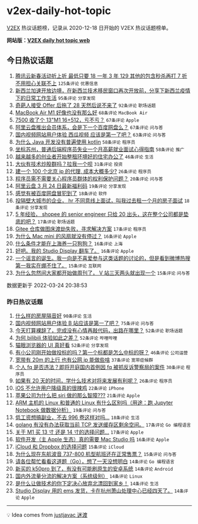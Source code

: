 # v2ex-daily-hot-topic

[V2EX](https://www.v2ex.com/) 热议话题榜，记录从 2020-12-18 日开始的 V2EX 热议话题榜单。

**网站版：[V2EX daily hot topic web](https://boojack.github.io/v2ex-daily-hot-topic-web/)**

## 今日热议话题

<!-- TODAY BEGIN -->

1. [腾讯云新春活动折上折 最低只要 18 一年 3 年 129 其他的包含秒杀再打 7 折 不用担心关联不上](https://www.v2ex.com/t/842601) `125条评论` `优惠信息`
1. [新西兰加速开放边境，在新西兰技术移民窗口再次开放前，分享下新西兰疫情下的日常工作生活](https://www.v2ex.com/t/842543) `95条评论` `分享发现`
1. [奇葩人接受 Offer 后拖了 28 天然后说不来了](https://www.v2ex.com/t/842711) `92条评论` `职场话题`
1. [MacBook Air M1 好像也没有那么好](https://www.v2ex.com/t/842614) `68条评论` `MacBook Air`
1. [7500 收了个 13"M1 16+512，亏不亏？](https://www.v2ex.com/t/842509) `67条评论` `Apple`
1. [阿里云盘推出会员体系，会是下一个百度网盘么？](https://www.v2ex.com/t/842520) `67条评论` `问与答`
1. [国内视频网站用户体验 西瓜视频 应该是第一了吧？](https://www.v2ex.com/t/842528) `63条评论` `问与答`
1. [为什么 Java 开发没有普遍使用 kotlin](https://www.v2ex.com/t/842611) `58条评论` `程序员`
1. [坐标苏州，普通后端程序员失业一个月高薪就业面试心得指南](https://www.v2ex.com/t/842652) `58条评论` `推广`
1. [越来越多的创业者开始整租环境好的住宅办公了](https://www.v2ex.com/t/842596) `46条评论` `生活`
1. [大伙有技术炒股群吗？拉我一个呗](https://www.v2ex.com/t/842519) `31条评论` `投资`
1. [建一个 100 个北京 ip 的代理, 成本大概多少?](https://www.v2ex.com/t/842709) `26条评论` `程序员`
1. [程序员需不需要关心程序员群体的权利保护问题？](https://www.v2ex.com/t/842542) `20条评论` `问与答`
1. [阿里云盘 3 月 24 日最新福利码](https://www.v2ex.com/t/842512) `19条评论` `分享发现`
1. [感觉有被百度网盘冒犯到了](https://www.v2ex.com/t/842688) `18条评论` `软件`
1. [投隔壁大城市的企业， hr 不同意线上面试，叫我过去租一个月的房子面试](https://www.v2ex.com/t/842642) `18条评论` `分享发现`
1. [5 年经验， shopee 的 senior engineer 只给 20 出头，这在整个公司都是垫底的吧？](https://www.v2ex.com/t/842704) `17条评论` `职场话题`
1. [Gitee 仓库做图床渡劫失败，寻求解决方案](https://www.v2ex.com/t/842694) `17条评论` `程序员`
1. [为什么 Mac mini 的风扇就没有停过？](https://www.v2ex.com/t/842715) `16条评论` `Apple`
1. [什么条件才能在上海养一只狗狗？](https://www.v2ex.com/t/842613) `16条评论` `上海`
1. [好吧。我的 Studio Display 翻车了。](https://www.v2ex.com/t/842597) `16条评论` `Apple`
1. [一个谣言的诞生。我一向是不喜爱参与这类话题的讨论的，但是看到微博热搜第一我实在绷不住了。](https://www.v2ex.com/t/842707) `15条评论` `互联网`
1. [为什么忽然间大家都开始做周刊了， V 站三天两头就出现一个](https://www.v2ex.com/t/842511) `15条评论` `问与答`

数据更新于 2022-03-24 20:38:53

<!-- TODAY END -->

### 昨日热议话题

<!-- YESTERDAY BEGIN -->

1. [什么样的房屋隔音好](https://www.v2ex.com/t/842253) `90条评论` `生活`
1. [国内视频网站用户体验 B 站应该是第一了吧？](https://www.v2ex.com/t/842341) `75条评论` `问与答`
1. [今天打算裸辞了，完成没有心情再敲代码，出路在哪里？](https://www.v2ex.com/t/842259) `52条评论` `职场话题`
1. [为何 bilibili 体验如此之差？](https://www.v2ex.com/t/842283) `52条评论` `哔哩哔哩`
1. [猫眼浏览器的 UI 真好看](https://www.v2ex.com/t/842240) `52条评论` `分享发现`
1. [有小公司刚开始做投标的吗？第一个标都是怎么中标的呀？](https://www.v2ex.com/t/842285) `46条评论` `公司运营`
1. [宽带有 20m 的上行 也有公网 ip 能做些啥](https://www.v2ex.com/t/842262) `37条评论` `宽带症候群`
1. [个人 fq 是否违法？即将开庭国内首例因 fq 被抓反诉警察局的案件](https://www.v2ex.com/t/842361) `30条评论` `程序员`
1. [如果有 20 天的时间，学什么技术对将来发展有利呢？](https://www.v2ex.com/t/842460) `26条评论` `程序员`
1. [iOS 不允许用户降级真的很辣鸡](https://www.v2ex.com/t/842264) `22条评论` `iPhone`
1. [苹果公司为什么把 siri 做的那么智障???](https://www.v2ex.com/t/842471) `21条评论` `Apple`
1. [ARM 主机的 Linux 和普通的 Linux 有什么区别吗（用途：跑 Jupyter Notebook 做数据分析）](https://www.v2ex.com/t/842237) `19条评论` `问与答`
1. [低工资想搞副业，不去 996 卷这样对吗...](https://www.v2ex.com/t/842330) `18条评论` `生活`
1. [golang 有没有办法获取当前 TCP 发送缓存区剩余空间。](https://www.v2ex.com/t/842415) `17条评论` `Go 编程语言`
1. [关于 M1 买 13 寸 还是 14 寸的选择问题...](https://www.v2ex.com/t/842394) `17条评论` `Apple`
1. [软件开发（主 Apple 生态）真的需要 Mac Studio 吗](https://www.v2ex.com/t/842284) `16条评论` `Apple`
1. [iCloud 和 Dropbox 的选择问题](https://www.v2ex.com/t/842381) `15条评论` `iCloud`
1. [为什么现在东航波音 737-800 机型航班还在正常售票？](https://www.v2ex.com/t/842242) `15条评论` `问与答`
1. [请各位帮忙看看这道题（Go），想了一天没想明白](https://www.v2ex.com/t/842443) `14条评论` `Go 编程语言`
1. [新买的 k50pro 到了，有没有可能刷原生的安卓系统](https://www.v2ex.com/t/842412) `14条评论` `Android`
1. [国内外流量分流的解决方案（系统级别）](https://www.v2ex.com/t/842390) `14条评论` `Linux`
1. [是什么让做技术的你下定决心放弃北漂回到家乡！](https://www.v2ex.com/t/842291) `14条评论` `生活`
1. [Studio Display 用的 ems 发货，卡在杭州萧山处理中心已经四天了。](https://www.v2ex.com/t/842260) `14条评论` `Apple`

<!-- YESTERDAY END -->

---

💡 Idea comes from [justjavac 迷渡](https://github.com/justjavac/)
